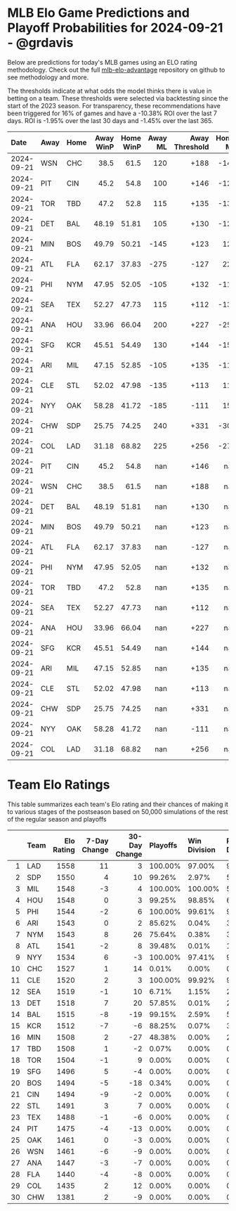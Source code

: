 # MLB Elo Game Predictions and Playoff Probabilities for 2024-09-21 - @grdavis
Below are predictions for today's MLB games using an ELO rating methodology. Check out the full [mlb-elo-advantage](https://github.com/grdavis/mlb-elo-advantage) repository on github to see methodology and more.

The thresholds indicate at what odds the model thinks there is value in betting on a team. These thresholds were selected via backtesting since the start of the 2023 season. For transparency, these recommendations have been triggered for 16% of games and have a -10.38% ROI over the last 7 days. ROI is -1.95% over the last 30 days and -1.45% over the last 365.

| Date       | Away   | Home   |   Away WinP |   Home WinP |   Away ML |   Away Threshold |   Home ML |   Home Threshold |
|:-----------|:-------|:-------|------------:|------------:|----------:|-----------------:|----------:|-----------------:|
| 2024-09-21 | WSN    | CHC    |       38.5  |       61.5  |       120 |             +188 |      -145 |             -124 |
| 2024-09-21 | PIT    | CIN    |       45.2  |       54.8  |       100 |             +146 |      -120 |             +103 |
| 2024-09-21 | TOR    | TBD    |       47.2  |       52.8  |       115 |             +135 |      -135 |             +110 |
| 2024-09-21 | DET    | BAL    |       48.19 |       51.81 |       105 |             +130 |      -125 |             +114 |
| 2024-09-21 | MIN    | BOS    |       49.79 |       50.21 |      -145 |             +123 |       120 |             +121 |
| 2024-09-21 | ATL    | FLA    |       62.17 |       37.83 |      -275 |             -127 |       225 |             +193 |
| 2024-09-21 | PHI    | NYM    |       47.95 |       52.05 |      -105 |             +132 |      -115 |             +113 |
| 2024-09-21 | SEA    | TEX    |       52.27 |       47.73 |       115 |             +112 |      -135 |             +133 |
| 2024-09-21 | ANA    | HOU    |       33.96 |       66.04 |       200 |             +227 |      -250 |             -147 |
| 2024-09-21 | SFG    | KCR    |       45.51 |       54.49 |       130 |             +144 |      -155 |             +104 |
| 2024-09-21 | ARI    | MIL    |       47.15 |       52.85 |      -105 |             +135 |      -115 |             +110 |
| 2024-09-21 | CLE    | STL    |       52.02 |       47.98 |      -135 |             +113 |       115 |             +131 |
| 2024-09-21 | NYY    | OAK    |       58.28 |       41.72 |      -185 |             -111 |       150 |             +166 |
| 2024-09-21 | CHW    | SDP    |       25.75 |       74.25 |       240 |             +331 |      -300 |             -202 |
| 2024-09-21 | COL    | LAD    |       31.18 |       68.82 |       225 |             +256 |      -275 |             -163 |
| 2024-09-21 | PIT    | CIN    |       45.2  |       54.8  |       nan |             +146 |       nan |             +103 |
| 2024-09-21 | WSN    | CHC    |       38.5  |       61.5  |       nan |             +188 |       nan |             -124 |
| 2024-09-21 | DET    | BAL    |       48.19 |       51.81 |       nan |             +130 |       nan |             +114 |
| 2024-09-21 | MIN    | BOS    |       49.79 |       50.21 |       nan |             +123 |       nan |             +121 |
| 2024-09-21 | ATL    | FLA    |       62.17 |       37.83 |       nan |             -127 |       nan |             +193 |
| 2024-09-21 | PHI    | NYM    |       47.95 |       52.05 |       nan |             +132 |       nan |             +113 |
| 2024-09-21 | TOR    | TBD    |       47.2  |       52.8  |       nan |             +135 |       nan |             +110 |
| 2024-09-21 | SEA    | TEX    |       52.27 |       47.73 |       nan |             +112 |       nan |             +133 |
| 2024-09-21 | ANA    | HOU    |       33.96 |       66.04 |       nan |             +227 |       nan |             -147 |
| 2024-09-21 | SFG    | KCR    |       45.51 |       54.49 |       nan |             +144 |       nan |             +104 |
| 2024-09-21 | ARI    | MIL    |       47.15 |       52.85 |       nan |             +135 |       nan |             +110 |
| 2024-09-21 | CLE    | STL    |       52.02 |       47.98 |       nan |             +113 |       nan |             +131 |
| 2024-09-21 | CHW    | SDP    |       25.75 |       74.25 |       nan |             +331 |       nan |             -202 |
| 2024-09-21 | NYY    | OAK    |       58.28 |       41.72 |       nan |             -111 |       nan |             +166 |
| 2024-09-21 | COL    | LAD    |       31.18 |       68.82 |       nan |             +256 |       nan |             -163 |

# Team Elo Ratings
This table summarizes each team's Elo rating and their chances of making it to various stages of the postseason based on 50,000 simulations of the rest of the regular season and playoffs

|    | Team   |   Elo Rating |   7-Day Change |   30-Day Change | Playoffs   | Win Division   | Reach Div. Rd.   | Reach CS   | Reach WS   | Win WS   |
|---:|:-------|-------------:|---------------:|----------------:|:-----------|:---------------|:-----------------|:-----------|:-----------|:---------|
|  1 | LAD    |         1558 |             11 |               3 | 100.00%    | 97.00%         | 97.65%           | 52.58%     | 28.41%     | 17.18%   |
|  2 | SDP    |         1550 |              4 |              10 | 99.26%     | 2.97%          | 53.80%           | 26.42%     | 13.80%     | 7.76%    |
|  3 | MIL    |         1548 |             -3 |               4 | 100.00%    | 100.00%        | 59.18%           | 29.16%     | 14.03%     | 7.80%    |
|  4 | HOU    |         1548 |              0 |               3 | 99.25%     | 98.85%         | 60.71%           | 33.86%     | 19.46%     | 9.64%    |
|  5 | PHI    |         1544 |             -2 |               6 | 100.00%    | 99.61%         | 96.18%           | 47.85%     | 22.59%     | 12.44%   |
|  6 | ARI    |         1543 |              0 |               2 | 85.62%     | 0.04%          | 39.95%           | 18.92%     | 8.97%      | 4.95%    |
|  7 | NYM    |         1543 |              8 |              26 | 75.64%     | 0.38%          | 35.29%           | 16.67%     | 8.22%      | 4.42%    |
|  8 | ATL    |         1541 |             -2 |               8 | 39.48%     | 0.01%          | 17.94%           | 8.41%      | 3.99%      | 2.18%    |
|  9 | NYY    |         1534 |              6 |              -3 | 100.00%    | 97.41%         | 98.91%           | 53.78%     | 28.41%     | 12.81%   |
| 10 | CHC    |         1527 |              1 |              14 | 0.01%      | 0.00%          | 0.00%            | 0.00%      | 0.00%      | 0.00%    |
| 11 | CLE    |         1520 |              2 |               3 | 100.00%    | 99.92%         | 99.07%           | 48.37%     | 22.59%     | 9.20%    |
| 12 | SEA    |         1519 |             -1 |              10 | 6.71%      | 1.15%          | 2.91%            | 1.48%      | 0.72%      | 0.27%    |
| 13 | DET    |         1518 |              7 |              20 | 57.85%     | 0.01%          | 25.29%           | 11.84%     | 5.72%      | 2.29%    |
| 14 | BAL    |         1515 |             -8 |             -19 | 99.15%     | 2.59%          | 53.01%           | 24.21%     | 11.09%     | 4.44%    |
| 15 | KCR    |         1512 |             -7 |              -6 | 88.25%     | 0.07%          | 39.85%           | 17.56%     | 8.08%      | 3.16%    |
| 16 | MIN    |         1508 |              2 |             -27 | 48.38%     | 0.00%          | 20.09%           | 8.82%      | 3.88%      | 1.46%    |
| 17 | TBD    |         1508 |              1 |              -2 | 0.07%      | 0.00%          | 0.03%            | 0.01%      | 0.01%      | 0.00%    |
| 18 | TOR    |         1504 |             -1 |               9 | 0.00%      | 0.00%          | 0.00%            | 0.00%      | 0.00%      | 0.00%    |
| 19 | SFG    |         1496 |              5 |              -4 | 0.00%      | 0.00%          | 0.00%            | 0.00%      | 0.00%      | 0.00%    |
| 20 | BOS    |         1494 |             -5 |             -18 | 0.34%      | 0.00%          | 0.14%            | 0.06%      | 0.02%      | 0.00%    |
| 21 | CIN    |         1494 |             -9 |              -2 | 0.00%      | 0.00%          | 0.00%            | 0.00%      | 0.00%      | 0.00%    |
| 22 | STL    |         1491 |              3 |               7 | 0.00%      | 0.00%          | 0.00%            | 0.00%      | 0.00%      | 0.00%    |
| 23 | TEX    |         1488 |             -1 |              -6 | 0.00%      | 0.00%          | 0.00%            | 0.00%      | 0.00%      | 0.00%    |
| 24 | PIT    |         1475 |             -4 |             -13 | 0.00%      | 0.00%          | 0.00%            | 0.00%      | 0.00%      | 0.00%    |
| 25 | OAK    |         1461 |              0 |              -3 | 0.00%      | 0.00%          | 0.00%            | 0.00%      | 0.00%      | 0.00%    |
| 26 | WSN    |         1461 |             -6 |              -9 | 0.00%      | 0.00%          | 0.00%            | 0.00%      | 0.00%      | 0.00%    |
| 27 | ANA    |         1447 |             -3 |              -7 | 0.00%      | 0.00%          | 0.00%            | 0.00%      | 0.00%      | 0.00%    |
| 28 | FLA    |         1440 |             -4 |              -8 | 0.00%      | 0.00%          | 0.00%            | 0.00%      | 0.00%      | 0.00%    |
| 29 | COL    |         1435 |              2 |              12 | 0.00%      | 0.00%          | 0.00%            | 0.00%      | 0.00%      | 0.00%    |
| 30 | CHW    |         1381 |              2 |              -9 | 0.00%      | 0.00%          | 0.00%            | 0.00%      | 0.00%      | 0.00%    |